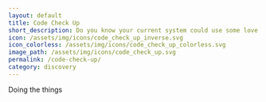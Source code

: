 ```yaml
---
layout: default
title: Code Check Up
short_description: Do you know your current system could use some love but aren't sure what it will take to get you there? Let us take a look under the hood. We'll comb through your codebase, take some notes, and make a diagnosis. It may be a few minor tweaks to get you on the road to success, or it may be a major overhaul—we won't know until we dive in, so let's get going.
icon: /assets/img/icons/code_check_up_inverse.svg
icon_colorless: /assets/img/icons/code_check_up_colorless.svg
image_path: /assets/img/icons/code_check_up.svg
permalink: /code-check-up/
category: discovery
---
```

Doing the things
